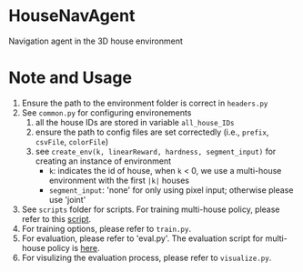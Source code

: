 # HouseNavAgent
Navigation agent in the 3D house environment

# Note and Usage
1. Ensure the path to the environment folder is correct in `headers.py`
2. See `common.py` for configuring environements
    1. all the house IDs are stored in variable `all_house_IDs`
    2. ensure the path to config files are set correctedly (i.e., `prefix`, `csvFile`, `colorFile`)
    3. see `create_env(k, linearReward, hardness, segment_input)` for creating an instance of environment
        * `k`: indicates the id of house, when `k` < 0, we use a multi-house environment with the first `|k|` houses
        * `segment_input`: 'none' for only using pixel input; otherwise please use 'joint'
3. See `scripts` folder for scripts. For training multi-house policy, please refer to this [script](https://github.com/jxwuyi/HouseNavAgent/blob/master/scripts/script_multihouse_segjoint_20house.sh).
4. For training options, please refer to `train.py`.
5. For evaluation, please refer to 'eval.py'. The evaluation script for multi-house policy is [here](https://github.com/jxwuyi/HouseNavAgent/blob/master/scripts/script_eval_20h_segjoint.sh).
6. For visulizing the evaluation process, please refer to `visualize.py`.
